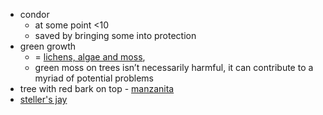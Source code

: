- condor
  - at some point <10
  - saved by bringing some into protection
- green growth
  - = [lichens, algae and moss](https://homeguides.sfgate.com/prevent-moss-growing-trees-24891.html),
  - green moss on trees isn’t necessarily harmful, it can contribute to a myriad of potential problems
- tree with red bark on top - [manzanita](https://en.wikipedia.org/wiki/Manzanita)
- [steller's jay](https://en.wikipedia.org/wiki/Steller's_jay)

